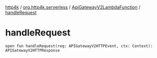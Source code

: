 [http4k](../../index.md) / [org.http4k.serverless](../index.md) / [ApiGatewayV2LambdaFunction](index.md) / [handleRequest](./handle-request.md)

# handleRequest

`open fun handleRequest(req: APIGatewayV2HTTPEvent, ctx: Context): APIGatewayV2HTTPResponse`